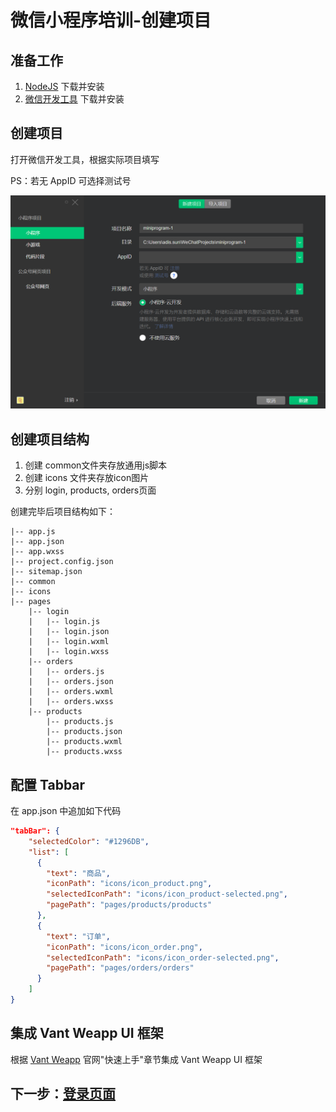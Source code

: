 # 微信小程序培训-创建项目

## 准备工作
1. [NodeJS](https://nodejs.org/en/download/ "NodeJS") 下载并安装
2. [微信开发工具](https://developers.weixin.qq.com/miniprogram/dev/devtools/download.html "微信开发工具") 下载并安装

## 创建项目
打开微信开发工具，根据实际项目填写

PS：若无 AppID 可选择测试号

![my-logo.png](../images/000.png "my-logo")

## 创建项目结构
1. 创建  common文件夹存放通用js脚本
2. 创建 icons 文件夹存放icon图片 
3. 分别 login, products, orders页面

创建完毕后项目结构如下：
```
|-- app.js
|-- app.json
|-- app.wxss
|-- project.config.json
|-- sitemap.json
|-- common
|-- icons
|-- pages
    |-- login
    |   |-- login.js
    |   |-- login.json
    |   |-- login.wxml
    |   |-- login.wxss
    |-- orders
    |   |-- orders.js
    |   |-- orders.json
    |   |-- orders.wxml
    |   |-- orders.wxss
    |-- products
        |-- products.js
        |-- products.json
        |-- products.wxml
        |-- products.wxss
```

## 配置 Tabbar
在 app.json 中追加如下代码
```json
"tabBar": {
    "selectedColor": "#1296DB",
    "list": [
      {
        "text": "商品",
        "iconPath": "icons/icon_product.png",
        "selectedIconPath": "icons/icon_product-selected.png",
        "pagePath": "pages/products/products"
      },
      {
        "text": "订单",
        "iconPath": "icons/icon_order.png",
        "selectedIconPath": "icons/icon_order-selected.png",
        "pagePath": "pages/orders/orders"
      }
    ]
}
```

## 集成 Vant Weapp UI 框架
根据 [Vant Weapp](https://vant-contrib.gitee.io/vant-weapp/#/home "Vant Weapp") 官网"快速上手"章节集成 Vant Weapp UI 框架

## 下一步：[登录页面](./2.login-page.md "登录页面")